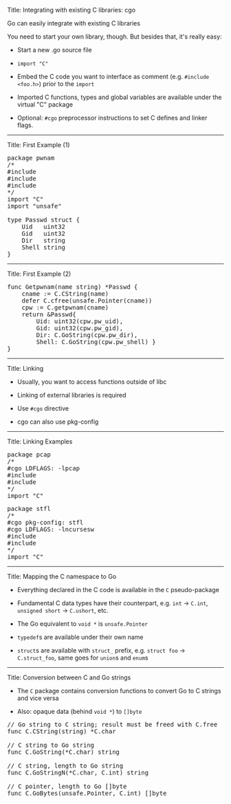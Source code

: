 Title: Integrating with existing C libraries: cgo

Go can easily integrate with existing C libraries

You need to start your own library, though. But besides that, it's really easy:

* Start a new .go source file

* `import "C"`

* Embed the C code you want to interface as comment (e.g. `#include <foo.h>`) prior to the `import`

* Imported C functions, types and global variables are available under the virtual "C" package

* Optional: `#cgo` preprocessor instructions to set C defines and linker flags.

---
Title: First Example (1)

<pre class="prettyprint" data-lang="go">
package pwnam
/*
#include <sys/types.h>
#include <pwd.h>
#include <stdlib.h>
*/
import "C"
import "unsafe"

type Passwd struct {
	Uid   uint32
	Gid   uint32
	Dir   string
	Shell string
}
</pre>

---
Title: First Example (2)

<pre class="prettyprint" data-lang="go">
func Getpwnam(name string) *Passwd {
	cname := C.CString(name)
	defer C.cfree(unsafe.Pointer(cname))
	cpw := C.getpwnam(cname)
	return &Passwd{ 
		Uid: uint32(cpw.pw_uid), 
		Gid: uint32(cpw.pw_gid), 
		Dir: C.GoString(cpw.pw_dir), 
		Shell: C.GoString(cpw.pw_shell) }
}
</pre>

---
Title: Linking

* Usually, you want to access functions outside of libc

* Linking of external libraries is required

* Use `#cgo` directive

* cgo can also use pkg-config

---
Title: Linking Examples

<pre class="prettyprint" data-lang="go">
package pcap
/*
#cgo LDFLAGS: -lpcap
#include <stdlib.h>
#include <pcap.h>
*/
import "C"
</pre>

<pre class="prettyprint" data-lang="go">
package stfl
/*
#cgo pkg-config: stfl
#cgo LDFLAGS: -lncursesw
#include <stdlib.h>
#include <stfl.h>
*/
import "C"
</pre>

---
Title: Mapping the C namespace to Go

* Everything declared in the C code is available in the `C` pseudo-package

* Fundamental C data types have their counterpart, e.g. `int` &rarr; `C.int`, `unsigned short` &rarr; `C.ushort`, etc.

* The Go equivalent to `void *` is `unsafe.Pointer`

* `typedef`s are available under their own name

* `struct`s are available with `struct_` prefix, e.g. `struct foo` &rarr; `C.struct_foo`, same goes for `union`s and `enum`s

---
Title: Conversion between C and Go strings

* The `C` package contains conversion functions to convert Go to C strings and vice versa

* Also: opaque data (behind `void *`) to `[]byte`

<pre class="prettyprint" data-lang="go">
// Go string to C string; result must be freed with C.free
func C.CString(string) *C.char

// C string to Go string
func C.GoString(*C.char) string

// C string, length to Go string
func C.GoStringN(*C.char, C.int) string

// C pointer, length to Go []byte
func C.GoBytes(unsafe.Pointer, C.int) []byte
</pre>

